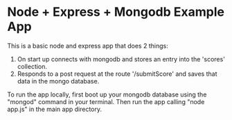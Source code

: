 Node + Express + Mongodb Example App
======

This is a basic node and express app that does 2 things:
1.  On start up connects with mongodb and stores an entry into the 'scores' collection.
2.  Responds to a post request at the route '/submitScore' and saves that data in the mongo database.

To run the app locally, first boot up your mongodb database using the "mongod" command in your terminal. Then run the app calling "node app.js" in the main app directory.